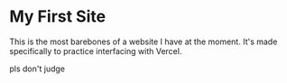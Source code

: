 # My First Site

This is the most barebones of a website I have at the moment. It's made specifically to practice interfacing with Vercel.

pls don't judge
